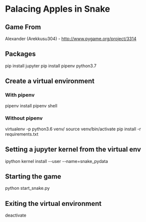 # Palacing Apples in Snake


## Game From
Alexander (Arekkusu304) - http://www.pygame.org/project/3314


## Packages
pip install jupyter
pip install pipenv
python3.7


## Create a virtual environment

### With pipenv
pipenv install
pipenv shell

### Without pipenv
virtualenv -p python3.6 venv/
source venv/bin/activate
pip install -r requirements.txt


## Setting a jupyter kernel from the virtual env
ipython kernel install --user --name=snake_pydata


## Starting the game
python start_snake.py


## Exiting the virtual environment
deactivate